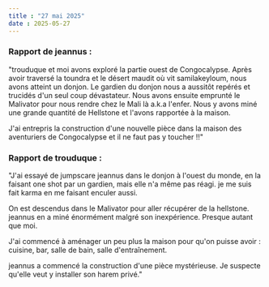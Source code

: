 ```yaml
---
title : "27 mai 2025"
date : 2025-05-27
---
```

### Rapport de jeannus :

"trouduque et moi avons exploré la partie ouest de Congocalypse. Après avoir traversé la toundra et le désert maudit où vit samilakeyloum, nous avons atteint un donjon. Le gardien du donjon nous a aussitôt repérés et trucidés d'un seul coup dévastateur. 
Nous avons ensuite emprunté le Malivator pour nous rendre chez le Mali là a.k.a l'enfer. Nous y avons miné une grande quantité de Hellstone et l'avons rapportée à la maison.

J'ai entrepris la construction d'une nouvelle pièce dans la maison des aventuriers de Congocalypse et il ne faut pas y toucher !!"



### Rapport de trouduque :

"J'ai essayé de jumpscare jeannus dans le donjon à l'ouest du monde, en la faisant one shot par un gardien, mais elle n'a même pas réagi. je me suis fait karma en me faisant enculer aussi.

On est descendus dans le Malivator pour aller récupérer de la hellstone. jeannus en a miné énormément malgré son inexpérience. Presque autant que moi.

J'ai commencé à aménager un peu plus la maison pour qu'on puisse avoir : cuisine, bar, salle de bain, salle d'entraînement.

jeannus a commencé la construction d'une pièce mystérieuse. Je suspecte qu'elle veut y installer son harem privé."
